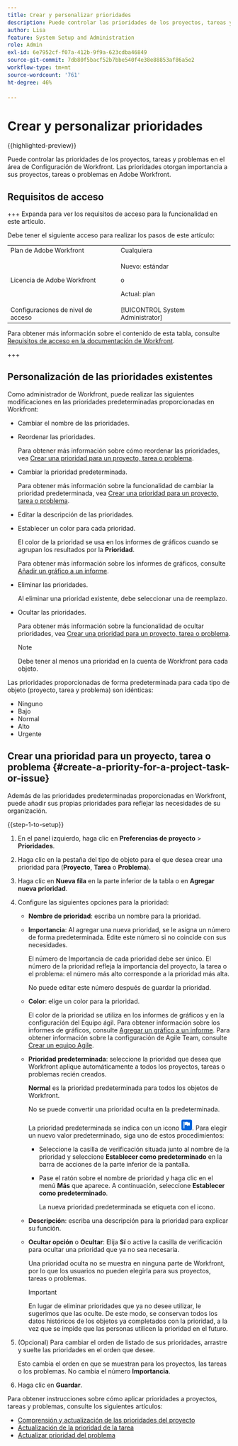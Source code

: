 ```yaml
---
title: Crear y personalizar prioridades
description: Puede controlar las prioridades de los proyectos, tareas y problemas en el área de Configuración de Workfront. Las prioridades otorgan importancia a sus proyectos, tareas o problemas en Adobe Workfront.
author: Lisa
feature: System Setup and Administration
role: Admin
exl-id: 6e7952cf-f07a-412b-9f9a-623cdba46849
source-git-commit: 7db80f5bacf52b7bbe540f4e38e88853af86a5e2
workflow-type: tm+mt
source-wordcount: '761'
ht-degree: 46%

---
```


# Crear y personalizar prioridades

{{highlighted-preview}}

<!--
DON'T DELETE, DRAFT OR HIDE THIS ARTICLE. IT IS LINKED TO THE PRODUCT, THROUGH THE CONTEXT SENSITIVE HELP LINKS.
-->

Puede controlar las prioridades de los proyectos, tareas y problemas en el área de Configuración de Workfront. Las prioridades otorgan importancia a sus proyectos, tareas o problemas en Adobe Workfront.

## Requisitos de acceso

+++ Expanda para ver los requisitos de acceso para la funcionalidad en este artículo.

Debe tener el siguiente acceso para realizar los pasos de este artículo:

<table style="table-layout:auto"> 
 <col> 
 <col> 
 <tbody> 
  <tr> 
   <td role="rowheader">Plan de Adobe Workfront</td> 
   <td>Cualquiera</td> 
  </tr> 
  <tr> 
   <td role="rowheader">Licencia de Adobe Workfront</td> 
   <td>
     <p>Nuevo: estándar</p>
     <p>o</p>
     <p>Actual: plan</p>
   </td> 
  </tr> 
  <tr> 
   <td role="rowheader">Configuraciones de nivel de acceso</td> 
   <td>[!UICONTROL System Administrator]</td>
  </tr> 
 </tbody> 
</table>

Para obtener más información sobre el contenido de esta tabla, consulte [Requisitos de acceso en la documentación de Workfront](/help/quicksilver/administration-and-setup/add-users/access-levels-and-object-permissions/access-level-requirements-in-documentation.md).

+++

## Personalización de las prioridades existentes

Como administrador de Workfront, puede realizar las siguientes modificaciones en las prioridades predeterminadas proporcionadas en Workfront:

* Cambiar el nombre de las prioridades.
* Reordenar las prioridades.

  Para obtener más información sobre cómo reordenar las prioridades, vea [Crear una prioridad para un proyecto, tarea o problema](#create-a-priority-for-a-project-task-or-issue).

* Cambiar la prioridad predeterminada.

  Para obtener más información sobre la funcionalidad de cambiar la prioridad predeterminada, vea [Crear una prioridad para un proyecto, tarea o problema](#create-a-priority-for-a-project-task-or-issue).

* Editar la descripción de las prioridades.
* Establecer un color para cada prioridad. 

  El color de la prioridad se usa en los informes de gráficos cuando se agrupan los resultados por la **Prioridad**.

  Para obtener más información sobre los informes de gráficos, consulte [Añadir un gráfico a un informe](../../../reports-and-dashboards/reports/creating-and-managing-reports/add-chart-report.md).

* Eliminar las prioridades.

  Al eliminar una prioridad existente, debe seleccionar una de reemplazo.

* Ocultar las prioridades.

  Para obtener más información sobre la funcionalidad de ocultar prioridades, vea [Crear una prioridad para un proyecto, tarea o problema](#create-a-priority-for-a-project-task-or-issue).

  >[!NOTE]
  >
  >Debe tener al menos una prioridad en la cuenta de Workfront para cada objeto.

Las prioridades proporcionadas de forma predeterminada para cada tipo de objeto (proyecto, tarea y problema) son idénticas:

* Ninguno
* Bajo
* Normal
* Alto
* Urgente

## Crear una prioridad para un proyecto, tarea o problema {#create-a-priority-for-a-project-task-or-issue}

Además de las prioridades predeterminadas proporcionadas en Workfront, puede añadir sus propias prioridades para reflejar las necesidades de su organización.

{{step-1-to-setup}}

1. En el panel izquierdo, haga clic en **Preferencias de proyecto** > **Prioridades**.

1. Haga clic en la pestaña del tipo de objeto para el que desea crear una prioridad para (**Proyecto**, **Tarea** o **Problema**).
1. Haga clic en <span class="preview">**Nueva fila** en la parte inferior de la tabla</span> o en **Agregar nueva prioridad**.
1. Configure las siguientes opciones para la prioridad:

   * **Nombre de prioridad**: escriba un nombre para la prioridad.
   * **Importancia**: Al agregar una nueva prioridad, se le asigna un número de forma predeterminada. Edite este número si no coincide con sus necesidades.

     El número de Importancia de cada prioridad debe ser único. El número de la prioridad refleja la importancia del proyecto, la tarea o el problema: el número más alto corresponde a la prioridad más alta.

     No puede editar este número después de guardar la prioridad.

   * **Color**: elige un color para la prioridad.

     El color de la prioridad se utiliza en los informes de gráficos y en la configuración del Equipo ágil. Para obtener información sobre los informes de gráficos, consulte [Agregar un gráfico a un informe](/help/quicksilver/reports-and-dashboards/reports/creating-and-managing-reports/add-chart-report.md). Para obtener información sobre la configuración de Agile Team, consulte [Crear un equipo Agile](/help/quicksilver/agile/get-started-with-agile-in-workfront/create-an-agile-team.md).

   * **Prioridad predeterminada**: seleccione la prioridad que desea que Workfront aplique automáticamente a todos los proyectos, tareas o problemas recién creados.

     **Normal** es la prioridad predeterminada para todos los objetos de Workfront.

     No se puede convertir una prioridad oculta en la predeterminada.

     <div class="preview">

     La prioridad predeterminada se indica con un icono ![Icono de prioridad predeterminado](assets/default-icon.png). Para elegir un nuevo valor predeterminado, siga uno de estos procedimientos:

      * Seleccione la casilla de verificación situada junto al nombre de la prioridad y seleccione **Establecer como predeterminado** en la barra de acciones de la parte inferior de la pantalla.
      * Pase el ratón sobre el nombre de prioridad y haga clic en el menú **Más** que aparece. A continuación, seleccione **Establecer como predeterminado**.

        La nueva prioridad predeterminada se etiqueta con el icono.

     </div>

   * **Descripción**: escriba una descripción para la prioridad para explicar su función.
   * <span class="preview">**Ocultar opción**</span> o **Ocultar**: <span class="preview">Elija **Sí**</span> o active la casilla de verificación para ocultar una prioridad que ya no sea necesaria.

     Una prioridad oculta no se muestra en ninguna parte de Workfront, por lo que los usuarios no pueden elegirla para sus proyectos, tareas o problemas.

     >[!IMPORTANT]
     >
     >En lugar de eliminar prioridades que ya no desee utilizar, le sugerimos que las oculte. De este modo, se conservan todos los datos históricos de los objetos ya completados con la prioridad, a la vez que se impide que las personas utilicen la prioridad en el futuro.

1. (Opcional) Para cambiar el orden de listado de sus prioridades, arrastre y suelte las prioridades en el orden que desee.

   Esto cambia el orden en que se muestran para los proyectos, las tareas o los problemas. No cambia el número **Importancia**.

1. Haga clic en **Guardar**.

Para obtener instrucciones sobre cómo aplicar prioridades a proyectos, tareas y problemas, consulte los siguientes artículos:

* [Comprensión y actualización de las prioridades del proyecto](../../../manage-work/projects/planning-a-project/project-priority.md)
* [Actualización de la prioridad de la tarea](../../../manage-work/tasks/task-information/task-priority.md)
* [Actualizar prioridad del problema](../../../manage-work/issues/issue-information/update-issue-priority.md)
